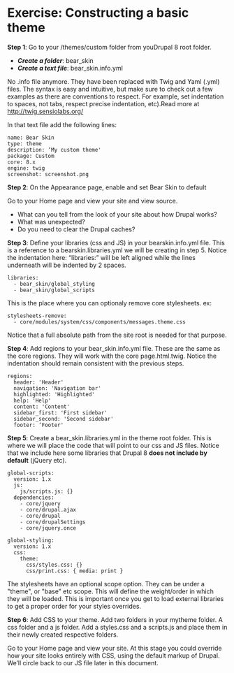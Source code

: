 # Exercise: Constructing a basic theme

**Step 1**: Go to your /themes/custom folder from youDrupal 8 root folder. 

* ***Create a folder***: bear_skin
* ***Create a text file***: bear_skin.info.yml



No .info file anymore. They have been replaced with Twig and Yaml (.yml) files. The syntax is easy and intuitive, but make sure to check out a few examples as there are conventions to respect. For example, set indentation to spaces, not tabs, respect precise indentation, etc).Read more at http://twig.sensiolabs.org/

In that text file add the following lines:

```
name: Bear Skin
type: theme
description: ‘My custom theme'
package: Custom
core: 8.x
engine: twig
screenshot: screenshot.png

```

**Step 2**: On the Appearance page, enable and set Bear Skin to default

Go to your Home page and view your site and view source.
* What can you tell from the look of your site about how Drupal works?
* What was unexpected?
* Do you need to clear the Drupal caches?

**Step 3**: Define your libraries (css and JS) in your bearskin.info.yml file. This is a reference to a bearskin.libraries.yml we will be creating in step 5. Notice the indentation here: “libraries:” will be left aligned while the lines underneath will be indented by 2 spaces.

```
libraries:
  - bear_skin/global_styling
  - bear_skin/global_scripts
```

This is the place where you can optionaly remove core stylesheets. ex:

```
stylesheets-remove:
  - core/modules/system/css/components/messages.theme.css
```

Notice that a full absolute path from the site root is needed for that purpose. 

**Step 4**: Add regions to your bear_skin.info.yml file. These are the same as the core regions. They will work with the core page.html.twig. Notice the indentation should remain consistent with the previous steps.

```
regions:
  header: 'Header'
  navigation: 'Navigation bar'
  highlighted: 'Highlighted'
  help: 'Help'
  content: 'Content'
  sidebar_first: 'First sidebar'
  sidebar_second: 'Second sidebar'
  footer: ‘Footer'
```

**Step 5**: Create a bear_skin.libraries.yml in the theme root folder. This is where we will place the code that will point to our css and JS files. Notice that we include here some libraries that Drupal 8 **does not include by default** (jQuery etc).

```
global-scripts:
  version: 1.x
  js:
    js/scripts.js: {}
  dependencies:
    - core/jquery
    - core/drupal.ajax
    - core/drupal
    - core/drupalSettings
    - core/jquery.once

global-styling:
  version: 1.x
  css: 
    theme:
      css/styles.css: {}
      css/print.css: { media: print }
```
The stylesheets have an optional scope option. They can be under a "theme", or "base" etc scope. This will define the weight/order in which they will be loaded. This is important once you get to load external libraries to get a proper order for your styles overrides.

**Step 6**: Add CSS to your theme.
Add two folders in your mytheme folder. A css folder and a js folder. 
Add a styles.css and a scripts.js and place them in their newly created respective folders.

Go to your Home page and view your site. At this stage you could override how your site looks entirely with CSS, using the default markup of Drupal. We’ll circle back to our JS file later in this document.